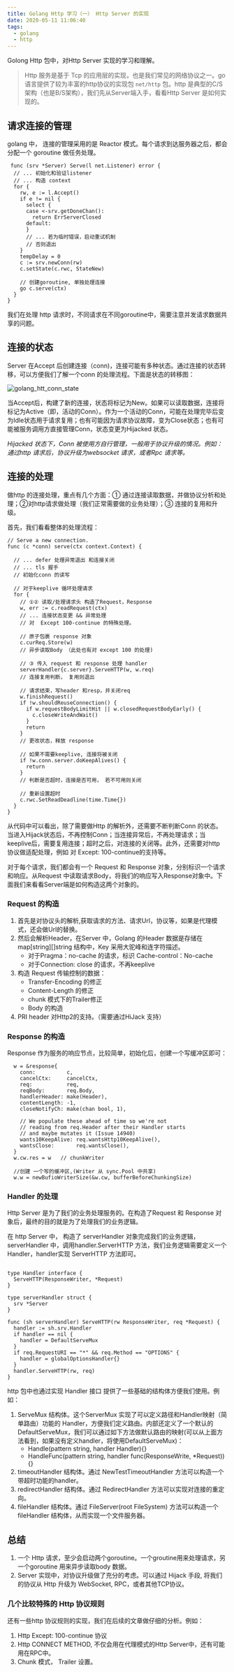 ```yaml
---
title: Golang Http 学习（一） Http Server 的实现
date: 2020-05-11 11:06:40
tags:
  - golang
  - http
---
```


Golong Http 包中，对Http Server 实现的学习和理解。

<!--more-->

> Http 服务是基于 Tcp 的应用层的实现，也是我们常见的网络协议之一。go 语言提供了较为丰富的http协议的实现包 `net/http` 包。http 是典型的C/S 架构（也是B/S架构），我们先从Server端入手，看看Http Server 是如何实现的。

## 请求连接的管理

golang 中， 连接的管理采用的是 Reactor 模式。每个请求到达服务器之后，都会分配一个 goroutine 做任务处理。

```golang
 func (srv *Server) Serve(l net.Listener) error {
  // ... 初始化和验证listener
  // ... 构造 context
  for {
    rw, e := l.Accept()
    if e != nil {
      select {
      case <-srv.getDoneChan():
        return ErrServerClosed
      default:
      }
      // ... 若为临时错误，启动重试机制
      // 否则退出
    }
    tempDelay = 0
    c := srv.newConn(rw)
    c.setState(c.rwc, StateNew)

    // 创建goroutine, 单独处理连接
    go c.serve(ctx)
  }
}
```

我们在处理 http 请求时，不同请求在不同goroutine中，需要注意并发请求数据共享的问题。

## 连接的状态

Server 在Accept 后创建连接（conn)，连接可能有多种状态。通过连接的状态转移，可以方便我们了解一个conn 的处理流程。下面是状态的转移图：

![golang_htt_conn_state](golang_http_conn_state.jpg)

当Accept后，构建了新的连接，状态将标记为New。如果可以读取数据，连接将标记为Active（即，活动的Conn）。作为一个活动的Conn，可能在处理完毕后变为Idle状态用于请求复用；也有可能因为请求协议故障，变为Close状态；也有可能被服务调用方直接管理Conn，状态变更为Hijacked 状态。

*Hijacked 状态下，Conn 被使用方自行管理，一般用于协议升级的情况。例如：通过http 请求后，协议升级为websocket 请求，或者Rpc 请求等。*

## 连接的处理

做http 的连接处理，重点有几个方面：① 通过连接读取数据，并做协议分析和处理；②对http请求做处理（我们正常需要做的业务处理）；③ 连接的复用和升级。

首先，我们看看整体的处理流程：

```golang
// Serve a new connection.
func (c *conn) serve(ctx context.Context) {
  
  // ... defer 处理异常退出 和连接关闭
  // ... tls 握手
  // 初始化conn 的读写

  // 对于keeplive 循环处理请求
  for {
    // ①② 读取/处理请求头 构造了Request，Response
    w, err := c.readRequest(ctx)
    // ... 连接状态变更 && 异常处理
    // 对  Except 100-continue 的特殊处理。

    // 原子包裹 response 对象
    c.curReq.Store(w)
    // 异步读取Body （此处也有对 except 100 的处理)

    // ③ 传入 request 和 response 处理 handler
    serverHandler{c.server}.ServeHTTP(w, w.req)
    // 连接复用判断， 复用则退出

    // 请求结束，写header 和resp，并关闭req
    w.finishRequest()
    if !w.shouldReuseConnection() {
      if w.requestBodyLimitHit || w.closedRequestBodyEarly() {
        c.closeWriteAndWait()
      }
      return
    }
    // 更改状态，释放 response

    // 如果不需要keeplive, 连接将被关闭
    if !w.conn.server.doKeepAlives() {
      return
    }
    // 判断是否超时，连接是否可用， 若不可用则关闭

    // 重新设置超时
    c.rwc.SetReadDeadline(time.Time{})
  }
}
```

从代码中可以看出，除了需要做Http 的解析外，还需要不断判断Conn 的状态。当进入Hijack状态后，不再控制Conn；当连接异常后，不再处理请求；当keeplive后，需要复用连接；超时之后，对连接的关闭等。此外，还需要对http 协议做适配处理，例如 对 Except: 100-continue的支持等。

对于每个请求，我们都会有一个 Request 和 Response 对象，分别标识一个请求和响应。从Request 中读取请求Body，将我们的响应写入Response对象中。下面我们来看看Server端是如何构造这两个对象的。

### Request 的构造

1. 首先是对协议头的解析,获取请求的方法、请求Url，协议等，如果是代理模式，还会做Url的替换。
2. 然后会解析Header，在Server 中，Golang 的Header 数据是存储在 map[string][]string 结构中，Key 采用大驼峰和连字符描述。
    - 对于Pragma：no-cache 的请求，标识 Cache-control：No-cache
    - 对于Connection: close 的请求，不再keeplive
3. 构造 Request 传输控制的数据：
    - Transfer-Encoding 的修正
    - Content-Length 的修正
    - chunk 模式下的Trailer修正
    - Body 的构造
4. PRI header 对Http2的支持。（需要通过HiJack 支持）

### Response 的构造

Response 作为服务的响应节点，比较简单，初始化后，创建一个写缓冲区即可：

```golang
  w = &response{
    conn:          c,
    cancelCtx:     cancelCtx,
    req:           req,
    reqBody:       req.Body,
    handlerHeader: make(Header),
    contentLength: -1,
    closeNotifyCh: make(chan bool, 1),

    // We populate these ahead of time so we're not
    // reading from req.Header after their Handler starts
    // and maybe mutates it (Issue 14940)
    wants10KeepAlive: req.wantsHttp10KeepAlive(),
    wantsClose:       req.wantsClose(),
  }
  w.cw.res = w   // chunkWriter

  //创建 一个写的缓冲区,(Writer 从 sync.Pool 中共享)
  w.w = newBufioWriterSize(&w.cw, bufferBeforeChunkingSize)
```

### Handler 的处理

Http Server 是为了我们的业务处理服务的。在构造了Request 和 Response 对象后，最终的目的就是为了处理我们的业务逻辑。

在 http Server 中， 构造了 serverHandler 对象完成我们的业务逻辑， serverHandler 中，调用handler.ServerHTTP 方法，我们业务逻辑需要定义一个Handler，handler实现 ServerHTTP 方法即可。

```golang

type Handler interface {
  ServeHTTP(ResponseWriter, *Request)
}

type serverHandler struct {
  srv *Server
}

func (sh serverHandler) ServeHTTP(rw ResponseWriter, req *Request) {
  handler := sh.srv.Handler
  if handler == nil {
    handler = DefaultServeMux
  }
  if req.RequestURI == "*" && req.Method == "OPTIONS" {
    handler = globalOptionsHandler{}
  }
  handler.ServeHTTP(rw, req)
}
```

http 包中也通过实现 Handler 接口 提供了一些基础的结构体方便我们使用。例如：

1. ServeMux 结构体。这个ServerMux 实现了可以定义路径和Handler映射（简单路由）功能的 Handler，方便我们定义路由。内部还定义了一个默认的DefaultServeMux，我们可以通过如下方法做默认路由的映射(可以从上面方法看到，如果没有定义handler，将使用DefaultServeMux)：
    - Handle(pattern string, handler Handler){}
    - HandleFunc(pattern string, handler func(ResponseWrite, \*Request)){}
2. timeoutHandler 结构体。通过 NewTestTimeoutHandler 方法可以构造一个带超时功能的handler。
3. redirectHandler 结构体。通过 RedirectHandler 方法可以实现对连接的重定向。
4. fileHandler 结构体。通过 FileServer(root FileSystem) 方法可以构造一个fileHandler 结构体，从而实现一个文件服务器。

## 总结

1. 一个 Http 请求，至少会启动两个goroutine。一个groutine用来处理请求，另一个goroutine 用来异步读取body 数据。
2. Server 实现中，对协议升级做了充分的考虑。可以通过 Hijack 手段, 将我们的协议从 Http 升级为 WebSocket, RPC，或者其他TCP协议。

### 几个比较特殊的 Http 协议规则

还有一些http 协议规则的实现，我们在后续的文章做仔细的分析。例如：

1. Http Except: 100-continue 协议
2. Http CONNECT METHOD, 不仅会用在代理模式的Http Server中，还有可能用在RPC中。
3. Chunk 模式， Trailer 设置。

